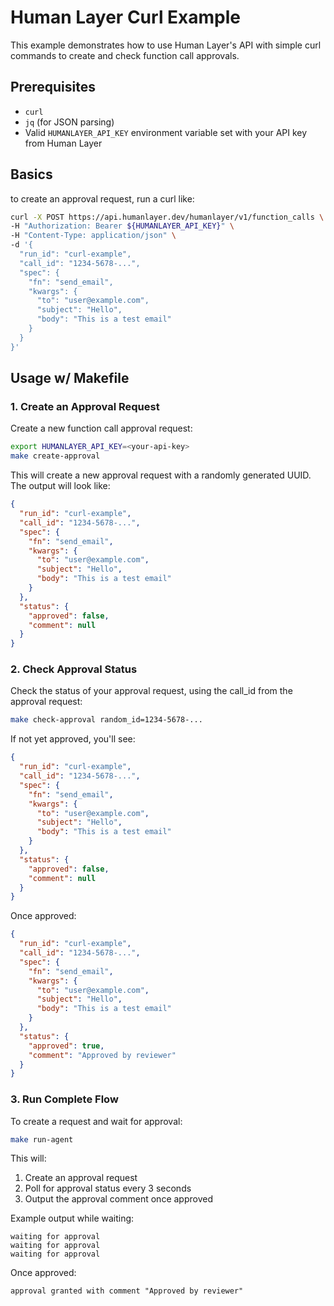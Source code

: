 # Human Layer Curl Example

This example demonstrates how to use Human Layer's API with simple curl commands to create and check function call approvals.

## Prerequisites

- `curl`
- `jq` (for JSON parsing)
- Valid `HUMANLAYER_API_KEY` environment variable set with your API key from Human Layer

## Basics

to create an approval request, run a curl like:

```bash
curl -X POST https://api.humanlayer.dev/humanlayer/v1/function_calls \
-H "Authorization: Bearer ${HUMANLAYER_API_KEY}" \
-H "Content-Type: application/json" \
-d '{
  "run_id": "curl-example",
  "call_id": "1234-5678-...",
  "spec": {
    "fn": "send_email",
    "kwargs": {
      "to": "user@example.com",
      "subject": "Hello",
      "body": "This is a test email"
    }
  }
}'
```

## Usage w/ Makefile

### 1. Create an Approval Request

Create a new function call approval request:

```bash
export HUMANLAYER_API_KEY=<your-api-key>
make create-approval
```

This will create a new approval request with a randomly generated UUID. The output will look like:

```json
{
  "run_id": "curl-example",
  "call_id": "1234-5678-...",
  "spec": {
    "fn": "send_email",
    "kwargs": {
      "to": "user@example.com",
      "subject": "Hello",
      "body": "This is a test email"
    }
  },
  "status": {
    "approved": false,
    "comment": null
  }
}
```

### 2. Check Approval Status

Check the status of your approval request, using the call_id from the approval request:

```bash
make check-approval random_id=1234-5678-...
```

If not yet approved, you'll see:

```json
{
  "run_id": "curl-example",
  "call_id": "1234-5678-...",
  "spec": {
    "fn": "send_email",
    "kwargs": {
      "to": "user@example.com",
      "subject": "Hello",
      "body": "This is a test email"
    }
  },
  "status": {
    "approved": false,
    "comment": null
  }
}
```

Once approved:

```json
{
  "run_id": "curl-example",
  "call_id": "1234-5678-...",
  "spec": {
    "fn": "send_email",
    "kwargs": {
      "to": "user@example.com",
      "subject": "Hello",
      "body": "This is a test email"
    }
  },
  "status": {
    "approved": true,
    "comment": "Approved by reviewer"
  }
}
```

### 3. Run Complete Flow

To create a request and wait for approval:

```bash
make run-agent
```

This will:

1. Create an approval request
2. Poll for approval status every 3 seconds
3. Output the approval comment once approved

Example output while waiting:

```
waiting for approval
waiting for approval
waiting for approval
```

Once approved:

```
approval granted with comment "Approved by reviewer"
```

